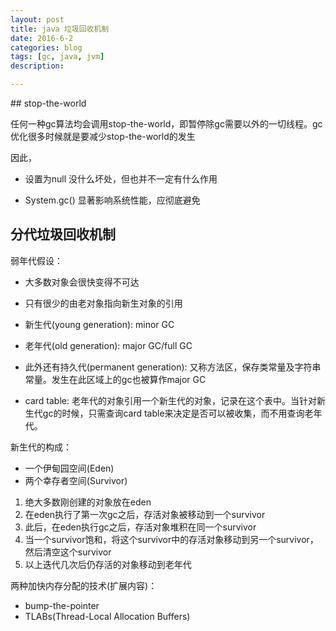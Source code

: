 ```yaml
---
layout: post
title: java 垃圾回收机制
date: 2016-6-2
categories: blog
tags: [gc, java, jvm]
description:  

---
```



﻿## stop-the-world

任何一种gc算法均会调用stop-the-world，即暂停除gc需要以外的一切线程。gc优化很多时候就是要减少stop-the-world的发生

因此，

- 设置为null
没什么坏处，但也并不一定有什么作用

- System.gc()
显著影响系统性能，应彻底避免

## 分代垃圾回收机制

 弱年代假设：
- 大多数对象会很快变得不可达
- 只有很少的由老对象指向新生对象的引用


- 新生代(young generation): minor GC
- 老年代(old generation): major GC/full GC

- 此外还有持久代(permanent generation): 又称方法区，保存类常量及字符串常量。发生在此区域上的gc也被算作major GC

- card table: 
老年代的对象引用一个新生代的对象，记录在这个表中。当针对新生代gc的时候，只需查询card table来决定是否可以被收集，而不用查询老年代。

新生代的构成：

- 一个伊甸园空间(Eden)
- 两个幸存者空间(Survivor)

1. 绝大多数刚创建的对象放在eden
2. 在eden执行了第一次gc之后，存活对象被移动到一个survivor
3. 此后，在eden执行gc之后，存活对象堆积在同一个survivor
4. 当一个survivor饱和，将这个survivor中的存活对象移动到另一个survivor，然后清空这个survivor
5. 以上迭代几次后仍存活的对象移动到老年代

两种加快内存分配的技术(扩展内容)：
- bump-the-pointer
- TLABs(Thread-Local Allocation Buffers)



